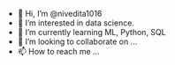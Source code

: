 - 👋 Hi, I’m @nivedita1016
- 👀 I’m interested in data science.
- 🌱 I’m currently learning ML, Python, SQL
- 💞️ I’m looking to collaborate on ...
- 📫 How to reach me ...

<!---
nivedita1016/nivedita1016 is a ✨ special ✨ repository because its `README.md` (this file) appears on your GitHub profile.
You can click the Preview link to take a look at your changes.
--->
